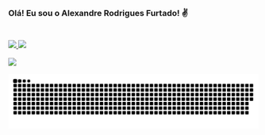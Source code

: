 ### Olá! Eu sou o Alexandre Rodrigues Furtado! ✌️
#
<div>
  <a href="https://github.com/AlexandreRodriguesFurtado">
  <img height="150em" src="https://github-readme-stats.vercel.app/api?username=AlexandreRodriguesFurtado&show_icons=true&theme=dracula&include_all_commits=true&count_private=true"/>
  <img height="150em" src="https://github-readme-stats.vercel.app/api/top-langs/?username=AlexandreRodriguesFurtado&layout=compact&langs_count=7&theme=dracula"/>
</div>

<br>

<div>
    <a href="https://www.linkedin.com/in/alexandre-r-33491764?lipi=urn%3Ali%3Apage%3Ad_flagship3_profile_view_base_contact_details%3BCH%2FuNj8UQ9qi5%2FRKNU7rLA%3D%3D" target="_blank"><img src="https://img.shields.io/badge/-LinkedIn-%230077B5?style=for-the-badge&logo=linkedin&logoColor=white" target="_blank"></a> 
</div>

![snake gif](https://github.com/AlexandreRodriguesFurtado/AlexandreRodriguesFurtado/blob/output/github-contribution-grid-snake.svg)

